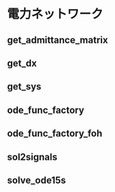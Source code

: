 # 電力ネットワーク

## get_admittance_matrix


## get_dx


## get_sys


## ode_func_factory


## ode_func_factory_foh


## sol2signals


## solve_ode15s